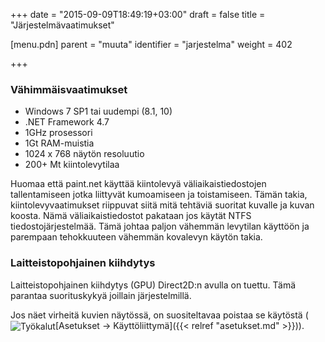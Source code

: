 +++
date = "2015-09-09T18:49:19+03:00"
draft = false
title = "Järjestelmävaatimukset"

[menu.pdn]
	parent = "muuta"
	identifier = "jarjestelma"
	weight = 402

+++

### Vähimmäisvaatimukset

*	Windows 7 SP1 tai uudempi (8.1, 10)
*	.NET Framework 4.7
*	1GHz prosessori
*	1Gt RAM-muistia
*	1024 x 768 näytön resoluutio
*	200+ Mt kiintolevytilaa

Huomaa että paint.net käyttää kiintolevyä väliaikaistiedostojen tallentamiseen jotka liittyvät kumoamiseen ja toistamiseen. Tämän takia, kiintolevyvaatimukset riippuvat
siitä mitä tehtäviä suoritat kuvalle ja kuvan koosta. Nämä väliaikaistiedostot pakataan jos käytät NTFS tiedostojärjestelmää. Tämä johtaa paljon vähemmän levytilan käyttöön
ja parempaan tehokkuuteen vähemmän kovalevyn käytön takia.

### Laitteistopohjainen kiihdytys

Laitteistopohjainen kiihdytys (GPU) Direct2D:n avulla on tuettu. Tämä parantaa suorituskykyä joillain järjestelmillä.

Jos näet virheitä kuvien näytössä, on suositeltavaa poistaa se käytöstä \(<img style="vertical-align: middle;" src="/resurssit/tyokalut/tools.png" alt="Työkalut" />[Asetukset &rarr; Käyttöliittymä]({{< relref "asetukset.md" >}})\).

